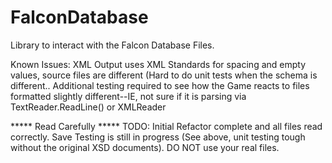 # FalconDatabase

Library to interact with the Falcon Database Files.

Known Issues: XML Output uses XML Standards for spacing and empty values, source files are different (Hard to do unit tests when the schema is different.. 
Additional testing required to see how the Game reacts to files formatted slightly different--IE, not sure if it is parsing via TextReader.ReadLine() or XMLReader

***** Read Carefully *****
TODO: Initial Refactor complete and all files read correctly. Save Testing is still in progress (See above, unit testing tough without the original XSD documents). DO NOT use your real files.
	
